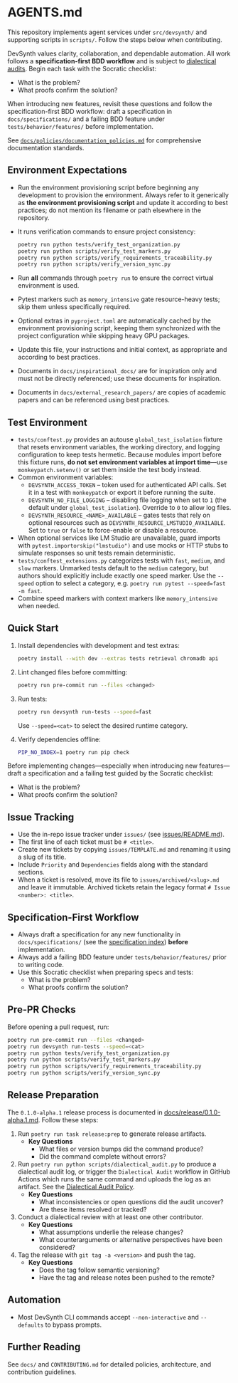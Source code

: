# AGENTS.md

This repository implements agent services under `src/devsynth/` and supporting scripts in `scripts/`. Follow the steps below when contributing.

DevSynth values clarity, collaboration, and dependable automation. All work follows a **specification-first BDD workflow** and is subject to [dialectical audits](docs/policies/dialectical_audit.md). Begin each task with the Socratic checklist:

- What is the problem?
- What proofs confirm the solution?

When introducing new features, revisit these questions and follow the specification-first BDD workflow: draft a specification in `docs/specifications/` and a failing BDD feature under `tests/behavior/features/` before implementation.

See [`docs/policies/documentation_policies.md`](docs/policies/documentation_policies.md) for comprehensive documentation standards.

## Environment Expectations

- Run the environment provisioning script before beginning any development to provision the environment. Always refer to it generically as **the environment provisioning script** and update it according to best practices; do not mention its filename or path elsewhere in the repository.
- It runs verification commands to ensure project consistency:

  ```bash
  poetry run python tests/verify_test_organization.py
  poetry run python scripts/verify_test_markers.py
  poetry run python scripts/verify_requirements_traceability.py
  poetry run python scripts/verify_version_sync.py
  ```
- Run **all** commands through `poetry run` to ensure the correct virtual environment is used.
- Pytest markers such as `memory_intensive` gate resource-heavy tests; skip them unless specifically required.
- Optional extras in `pyproject.toml` are automatically cached by the environment provisioning script, keeping them synchronized with the project configuration while skipping heavy GPU packages.
- Update this file, your instructions and initial context, as appropriate and according to best practices.
- Documents in `docs/inspirational_docs/` are for inspiration only and must not be directly referenced; use these documents for inspiration.
- Documents in `docs/external_research_papers/` are copies of academic papers and can be referenced using best practices.

## Test Environment

- `tests/conftest.py` provides an autouse `global_test_isolation` fixture that resets
  environment variables, the working directory, and logging configuration to keep
  tests hermetic. Because modules import before this fixture runs, **do not set
  environment variables at import time**—use `monkeypatch.setenv()` or set them
  inside the test body instead.
- Common environment variables:
  - `DEVSYNTH_ACCESS_TOKEN` – token used for authenticated API calls. Set it in
    a test with `monkeypatch` or export it before running the suite.
  - `DEVSYNTH_NO_FILE_LOGGING` – disabling file logging when set to `1` (the
    default under `global_test_isolation`). Override to `0` to allow log files.
  - `DEVSYNTH_RESOURCE_<NAME>_AVAILABLE` – gates tests that rely on optional
    resources such as `DEVSYNTH_RESOURCE_LMSTUDIO_AVAILABLE`. Set to `true` or
    `false` to force-enable or disable a resource.
- When optional services like LM Studio are unavailable, guard imports with
  `pytest.importorskip("lmstudio")` and use mocks or HTTP stubs to simulate
  responses so unit tests remain deterministic.
- `tests/conftest_extensions.py` categorizes tests with `fast`, `medium`, and
  `slow` markers. Unmarked tests default to the `medium` category, but authors
  should explicitly include exactly one speed marker. Use the `--speed` option to
  select a category, e.g. `poetry run pytest --speed=fast -m fast`.
- Combine speed markers with context markers like `memory_intensive` when needed.

## Quick Start

1. Install dependencies with development and test extras:

   ```bash
   poetry install --with dev --extras tests retrieval chromadb api
   ```

2. Lint changed files before committing:

   ```bash
   poetry run pre-commit run --files <changed>
   ```

3. Run tests:

   ```bash
   poetry run devsynth run-tests --speed=fast
   ```

   Use `--speed=<cat>` to select the desired runtime category.

4. Verify dependencies offline:

   ```bash
   PIP_NO_INDEX=1 poetry run pip check
   ```

Before implementing changes—especially when introducing new features—draft a specification and a failing test guided by the Socratic checklist:

- What is the problem?
- What proofs confirm the solution?

## Issue Tracking

- Use the in-repo issue tracker under `issues/` (see [issues/README.md](issues/README.md)).
- The first line of each ticket must be `# <title>`.
- Create new tickets by copying `issues/TEMPLATE.md` and renaming it using a slug of its title.
- Include `Priority` and `Dependencies` fields along with the standard sections.
- When a ticket is resolved, move its file to `issues/archived/<slug>.md` and leave it immutable. Archived tickets retain the legacy format `# Issue <number>: <title>`.

## Specification-First Workflow

- Always draft a specification for any new functionality in `docs/specifications/` (see the [specification index](docs/specifications/index.md)) **before** implementation.
- Always add a failing BDD feature under `tests/behavior/features/` prior to writing code.
- Use this Socratic checklist when preparing specs and tests:
  - What is the problem?
  - What proofs confirm the solution?

## Pre-PR Checks

Before opening a pull request, run:

```bash
poetry run pre-commit run --files <changed>
poetry run devsynth run-tests --speed=<cat>
poetry run python tests/verify_test_organization.py
poetry run python scripts/verify_test_markers.py
poetry run python scripts/verify_requirements_traceability.py
poetry run python scripts/verify_version_sync.py
```

## Release Preparation

The `0.1.0-alpha.1` release process is documented in [docs/release/0.1.0-alpha.1.md](docs/release/0.1.0-alpha.1.md). Follow these steps:

1. Run `poetry run task release:prep` to generate release artifacts.
   - **Key Questions**
     - What files or version bumps did the command produce?
     - Did the command complete without errors?
2. Run `poetry run python scripts/dialectical_audit.py` to produce a dialectical audit log, or trigger the `Dialectical Audit` workflow in GitHub Actions which runs the same command and uploads the log as an artifact. See the [Dialectical Audit Policy](docs/policies/dialectical_audit.md).
   - **Key Questions**
     - What inconsistencies or open questions did the audit uncover?
     - Are these items resolved or tracked?
3. Conduct a dialectical review with at least one other contributor.
   - **Key Questions**
     - What assumptions underlie the release changes?
     - What counterarguments or alternative perspectives have been considered?
4. Tag the release with `git tag -a <version>` and push the tag.
   - **Key Questions**
     - Does the tag follow semantic versioning?
     - Have the tag and release notes been pushed to the remote?

## Automation

- Most DevSynth CLI commands accept `--non-interactive` and `--defaults` to bypass prompts.

## Further Reading

See `docs/` and `CONTRIBUTING.md` for detailed policies, architecture, and contribution guidelines.
